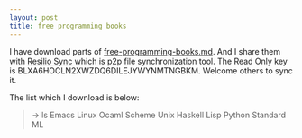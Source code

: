 ```yaml
---
layout: post
title: free programming books
---
```

I have download parts of [free-programming-books.md](https://github.com/sancao2/free-programming-books/blob/master/free-programming-books.md). And I share them with [Resilio Sync](https://www.resilio.com/individuals/) which is p2p file synchronization tool. The Read Only key is BLXA6HOCLN2XWZDQ6DILEJYWYNMTNGBKM. Welcome others to sync it.

The list which I download is below:

> -> ls
> Emacs       Linux       Ocaml       Scheme      Unix
> Haskell     Lisp        Python      Standard ML
